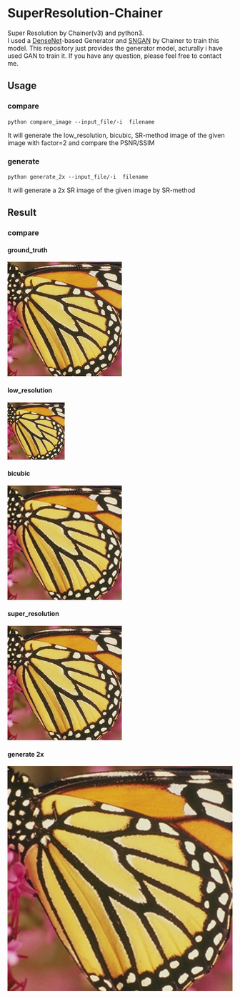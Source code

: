 # SuperResolution-Chainer
Super Resolution by Chainer(v3) and python3.  
I used a [DenseNet](https://arxiv.org/abs/1608.06993)-based Generator and [SNGAN](https://drive.google.com/file/d/0B8HZ50DPgR3eSVV6YlF3XzQxSjQ/view) by Chainer to train this model. 
This repository just provides the generator model, acturally i have used GAN to train it.
If you have any question, please feel free to contact me.

## Usage

### compare   
```
python compare_image --input_file/-i  filename
```

It will generate the low_resolution, bicubic, SR-method image of the given image with factor=2 and compare the PSNR/SSIM

### generate  
```
python generate_2x --input_file/-i  filename
```
It will generate a 2x SR image of the given image by SR-method  

## Result

### compare
#### ground_truth
![image](https://github.com/irasin/SuperResolution-Chainer/blob/master/result/butterfly.png)

#### low_resolution
![image](https://github.com/irasin/SuperResolution-Chainer/blob/master/result/butterfly_low.png)

#### bicubic
![image](https://github.com/irasin/SuperResolution-Chainer/blob/master/result/butterfly_bic.png)

#### super_resolution
![image](https://github.com/irasin/SuperResolution-Chainer/blob/master/result/butterfly_super.png)

#### generate 2x
![image](https://github.com/irasin/SuperResolution-Chainer/blob/master/result/butterfly_super_2x.png)



